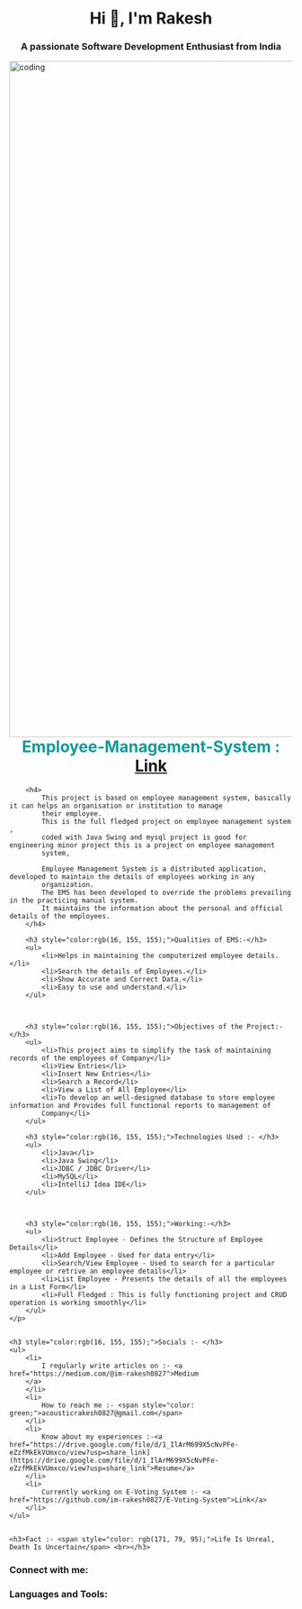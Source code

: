 <h1 align="center">Hi 👋, I'm Rakesh</h1>
<h3 align="center">A passionate Software Development Enthusiast from India</h3>
<img align="left" alt="coding" width="1200"src="https://hnwebmarketingseo.files.wordpress.com/2018/06/giphy.gif?w=1108">

<p>
    <h1 style="text-align: center;"><span style="color:rgb(16, 155, 155);">Employee-Management-System : </span>  <a href="https://github.com/im-rakesh0827/Employee-Management-System">Link</a></h1>
    <p>

        <h4>
            This project is based on employee management system, basically it can helps an organisation or institution to manage
            their employee.
            This is the full fledged project on employee management system ,
            coded with Java Swing and mysql project is good for engineering minor project this is a project on employee management
            system,
            
            Employee Management System is a distributed application, developed to maintain the details of employees working in any
            organization.
            The EMS has been developed to override the problems prevailing in the practicing manual system.
            It maintains the information about the personal and official details of the employees.
        </h4>
        
        <h3 style="color:rgb(16, 155, 155);">Qualities of EMS:-</h3>
        <ul>
            <li>Helps in maintaining the computerized employee details.</li>
            <li>Search the details of Employees.</li>
            <li>Show Accurate and Correct Data.</li>
            <li>Easy to use and understand.</li>
        </ul>
        
        
    
        <h3 style="color:rgb(16, 155, 155);">Objectives of the Project:- </h3>
        <ul>
            <li>This project aims to simplify the task of maintaining records of the employees of Company</li>
            <li>View Entries</li>
            <li>Insert New Entries</li>
            <li>Search a Record</li>
            <li>View a List of All Employee</li>
            <li>To develop an well-designed database to store employee information and Provides full functional reports to management of
            Company</li>
        </ul>
    
        <h3 style="color:rgb(16, 155, 155);">Technologies Used :- </h3>
        <ul>
            <li>Java</li>
            <li>Java Swing</li>
            <li>JDBC / JDBC Driver</li>
            <li>MySQL</li>
            <li>IntelliJ Idea IDE</li>
        </ul>
    
        
        
        <h3 style="color:rgb(16, 155, 155);">Working:-</h3>
        <ul>
            <li>Struct Employee - Defines the Structure of Employee Details</li>
            <li>Add Employee - Used for data entry</li>
            <li>Search/View Employee - Used to search for a particular employee or retrive an employee details</li>
            <li>List Employee - Presents the details of all the employees in a List Form</li>
            <li>Full Fledged : This is fully functioning project and CRUD operation is working smoothly</li>
        </ul>
    </p>


    <h3 style="color:rgb(16, 155, 155);">Socials :- </h3>
    <ul>
        <li>
            I regularly write articles on :- <a href="https://medium.com/@im-rakesh0827">Medium
        </a>
        </li>
        <li>
            How to reach me :- <span style="color: green;">acousticrakesh0827@gmail.com</span>
        </li>
        <li>
            Know about my experiences :-<a href="https://drive.google.com/file/d/1_IlArM699X5cNvPFe-eZzfMkEkVUmxco/view?usp=share_link](https://drive.google.com/file/d/1_IlArM699X5cNvPFe-eZzfMkEkVUmxco/view?usp=share_link">Resume</a>
        </li>
        <li>
            Currently working on E-Voting System :- <a href="https://github.com/im-rakesh0827/E-Voting-System">Link</a>
        </li>
    </ul>
    
    
    <h3>Fact :- <span style="color: rgb(171, 79, 95);">Life Is Unreal, Death Is Uncertain</span> <br></h3>
</p>
<h3 align="left">Connect with me:</h3><p align="left"></p>
<h3 align="left">Languages and Tools:</h3><p align="left"></p>
